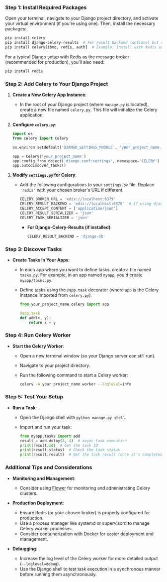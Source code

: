 ### **Step 1: Install Required Packages**

Open your terminal, navigate to your Django project directory, and activate your virtual environment (if you're using one). Then, install the necessary packages:

```bash
pip install celery
pip install django-celery-results  # For result backend (optional but recommended)
pip install celery[ibmq, redis, auth]  # Example: Install with Redis as broker and IBMQ for a different use case
```

For a typical Django setup with Redis as the message broker (recommended for production), you'll also need:

```bash
pip install redis
```

### **Step 2: Add Celery to Your Django Project**

1. **Create a New Celery App Instance**:
   - In the root of your Django project (where `manage.py` is located), create a new file named `celery.py`. This file will initialize the Celery application.

2. **Configure `celery.py`**:
   ```python
   import os
   from celery import Celery

   os.environ.setdefault('DJANGO_SETTINGS_MODULE', 'your_project_name.settings')

   app = Celery('your_project_name')
   app.config_from_object('django.conf:settings', namespace='CELERY')
   app.autodiscover_tasks()
   ```

3. **Modify `settings.py` for Celery**:
   - Add the following configurations to your `settings.py` file. Replace `'redis'` with your chosen broker's URL if different.

     ```python
     CELERY_BROKER_URL = 'edis://localhost:6379'
     CELERY_RESULT_BACKEND = 'edis://localhost:6379'  # If using django-celery-results, you can also use 'django-db'
     CELERY_ACCEPT_CONTENT = ['application/json']
     CELERY_RESULT_SERIALIZER = 'json'
     CELERY_TASK_SERIALIZER = 'json'
     ```

     - **For Django-Celery-Results (if installed)**:
       ```python
       CELERY_RESULT_BACKEND = 'django-db'
       ```

### **Step 3: Discover Tasks**

- **Create Tasks in Your Apps**:
  - In each app where you want to define tasks, create a file named `tasks.py`. For example, in an app named `myapp`, you'd create `myapp/tasks.py`.
  - Define tasks using the `@app.task` decorator (where `app` is the Celery instance imported from `celery.py`).

    ```python
    from your_project_name.celery import app

    @app.task
    def add(x, y):
        return x + y
    ```

### **Step 4: Run Celery Worker**

- **Start the Celery Worker**:
  - Open a new terminal window (so your Django server can still run).
  - Navigate to your project directory.
  - Run the following command to start a Celery worker:

    ```bash
    celery -A your_project_name worker --loglevel=info
    ```

### **Step 5: Test Your Setup**

- **Run a Task**:
  - Open the Django shell with `python manage.py shell`.
  - Import and run your task:

    ```python
    from myapp.tasks import add
    result = add.delay(4, 4)  # async task execution
    print(result.id)  # Get the task ID
    print(result.status)  # Check the task status
    print(result.result)  # Get the task result (once it's completed)
    ```

### **Additional Tips and Considerations**

- **Monitoring and Management**:
  - Consider using [Flower](https://flower.readthedocs.io/en/latest/) for monitoring and administrating Celery clusters.
  
- **Production Deployment**:
  - Ensure Redis (or your chosen broker) is properly configured for production.
  - Use a process manager like systemd or supervisord to manage Celery worker processes.
  - Consider containerization with Docker for easier deployment and management.

- **Debugging**:
  - Increase the log level of the Celery worker for more detailed output (`--loglevel=debug`).
  - Use the Django shell to test task execution in a synchronous manner before running them asynchronously.
